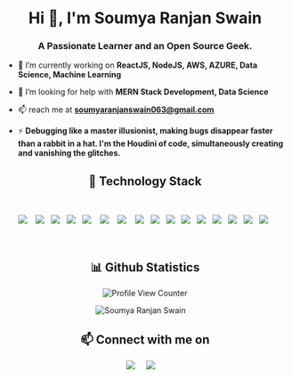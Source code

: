 <h1 align="center">Hi 👋, I'm Soumya Ranjan Swain</h1>
<h3 align="center">A Passionate Learner and an Open Source Geek.</h3>
<p align="center">


- 🔭 I’m currently working on **ReactJS, NodeJS, AWS, AZURE, Data Science, Machine Learning**

- 🤔 I’m looking for help with **MERN Stack Development, Data Science**

- 📫 reach me at **soumyaranjanswain063@gmail.com**

- ⚡ **Debugging like a master illusionist, making bugs disappear faster than a rabbit in a hat. I'm the Houdini of code, simultaneously creating and vanishing the glitches.**


<h2 align="center"> 🔭 Technology Stack</h2>
<br>
<p align="center">
  <img src="https://img.shields.io/badge/HTML5-E34F26?style=for-the-badge&logo=html5&logoColor=white" />&nbsp;&nbsp;&nbsp;
  <img src="https://img.shields.io/badge/CSS3-1572B6?style=for-the-badge&logo=css3&logoColor=white" />&nbsp;&nbsp; 
  <img src="https://img.shields.io/badge/Bootstrap-563D7C?style=for-the-badge&logo=bootstrap&logoColor=white" />&nbsp;&nbsp; 
  <img src="https://img.shields.io/badge/JavaScript-323330?style=for-the-badge&logo=javascript&logoColor=F7DF1E" />&nbsp;&nbsp;
  <img src="https://img.shields.io/badge/Node.js-339933?style=for-the-badge&logo=nodedotjs&logoColor=white" />&nbsp;&nbsp;&nbsp;
  <img src="https://img.shields.io/badge/Express.js-000000?style=for-the-badge&logo=express&logoColor=white" />&nbsp;&nbsp;&nbsp;
  <img src="https://img.shields.io/badge/React-20232A?style=for-the-badge&logo=react&logoColor=61DAFB" />&nbsp;&nbsp;&nbsp;
  <img src="https://img.shields.io/badge/MongoDB-4EA94B?style=for-the-badge&logo=mongodb&logoColor=white" />&nbsp;&nbsp;
  <img src="https://img.shields.io/badge/C-00599C?style=for-the-badge&logo=c&logoColor=white" />&nbsp;&nbsp;
  <img src="https://img.shields.io/badge/Java-ED8B00?style=for-the-badge&logo=java&logoColor=white" />&nbsp;&nbsp;
  <img src="https://img.shields.io/badge/Python-3776AB?style=for-the-badge&logo=python&logoColor=white" />&nbsp;&nbsp;
  <img src="https://img.shields.io/badge/npm-CB3837?style=for-the-badge&logo=npm&logoColor=white" />&nbsp;&nbsp;
  <img src="https://img.shields.io/badge/Netlify-00C7B7?style=for-the-badge&logo=netlify&logoColor=white" />&nbsp;&nbsp;
  <img src="https://img.shields.io/badge/Git-F05032?style=for-the-badge&logo=git&logoColor=white" />&nbsp;&nbsp;
  <img src="https://img.shields.io/badge/GitHub-100000?style=for-the-badge&logo=github&logoColor=white" />&nbsp;&nbsp; 
  <img src="https://img.shields.io/badge/Markdown-000000?style=for-the-badge&logo=markdown&logoColor=white" />&nbsp;&nbsp; 
</p>
<br>

<h2 align="center">📊 Github Statistics </h2>
</p>
<p align="center">
  <img src="https://komarev.com/ghpvc/?username=DEV-Soumya-Ranjan-Swain" alt="Profile View Counter" />
</p>
<p align="center">


</p><p align="center"> <img src="https://github-readme-stats.vercel.app/api?username=DEV-Soumya-Ranjan-Swain&layout=compact&hide=html&theme=jolly" alt="Soumya Ranjan Swain" />&nbsp;&nbsp;&nbsp;&nbsp; </p>

<h2 align="center">📫 Connect with me on</h2>
<p align="center">
  <a target="_blank"href="https://www.linkedin.com/in/soumya-ranjan-swain-sonu"><img src="https://img.shields.io/badge/linkedin-%230077B5.svg?&style=for-the-badge&logo=linkedin&logoColor=white" /></a>&nbsp;&nbsp;&nbsp;&nbsp;
  <a href="mailto:soumyaranjanswain063@gmail.com?subject=Hello%20Soumya,%20I%20am%20from%20Github"><img src="https://img.shields.io/badge/gmail-%23D14836.svg?&style=for-the-badge&logo=gmail&logoColor=white" /></a>&nbsp;&nbsp;&nbsp;&nbsp;
</p>
